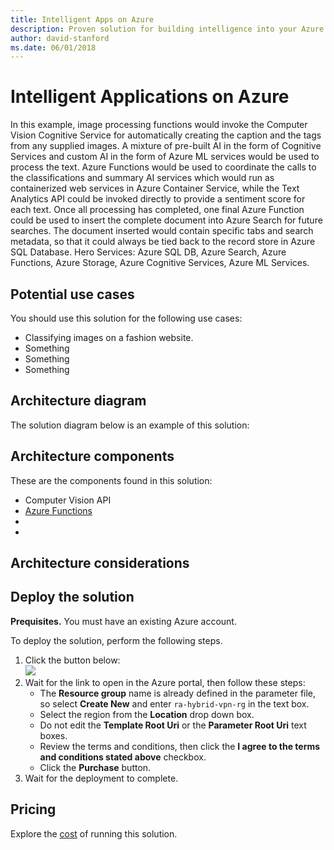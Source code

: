 ```yaml
---
title: Intelligent Apps on Azure
description: Proven solution for building intelligence into your Azure applications.
author: david-stanford
ms.date: 06/01/2018
---
```

# Intelligent Applications on Azure

In this example, image processing functions would invoke the Computer Vision Cognitive Service for automatically creating the caption and the tags from any supplied images. A mixture of pre-built AI in the form of Cognitive Services and custom AI in the form of Azure ML services would be used to process the text. Azure Functions would be used to coordinate the calls to the classifications and summary AI services which would run as containerized web services in Azure Container Service, while the Text Analytics API could be invoked directly to provide a sentiment score for each text.
Once all processing has completed, one final Azure Function could be used to insert the complete document into Azure Search for future searches. The document inserted would contain specific tabs and search metadata, so that it could always be tied back to the record store in Azure SQL Database.
Hero Services: Azure SQL DB, Azure Search, Azure Functions, Azure Storage, Azure Cognitive Services, Azure ML Services.

## Potential use cases

You should use this solution for the following use cases:

* Classifying images on a fashion website.
* Something
* Something
* Something

## Architecture diagram

The solution diagram below is an example of this solution:

## Architecture components

These are the components found in this solution:

* Computer Vision API
* [Azure Functions][functions-docs]
* 
*

## Architecture considerations

## Deploy the solution

**Prequisites.** You must have an existing Azure account.

To deploy the solution, perform the following steps.

1. Click the button below:<br><a href="https://portal.azure.com/#create/Microsoft.Template/uri/https%3A%2F%2Fraw.githubusercontent.com%2Fmspnp%2Freference-architectures%2Fmaster%2Fhybrid-networking%2Fvpn%2Fazuredeploy.json" target="_blank"><img src="http://azuredeploy.net/deploybutton.png"/></a>
2. Wait for the link to open in the Azure portal, then follow these steps: 
   * The **Resource group** name is already defined in the parameter file, so select **Create New** and enter `ra-hybrid-vpn-rg` in the text box.
   * Select the region from the **Location** drop down box.
   * Do not edit the **Template Root Uri** or the **Parameter Root Uri** text boxes.
   * Review the terms and conditions, then click the **I agree to the terms and conditions stated above** checkbox.
   * Click the **Purchase** button.
3. Wait for the deployment to complete.

## Pricing

Explore the [cost][pricing] of running this solution.

<!-- links -->
[pricing]: https://azure.microsoft.com/en-us/pricing/calculator/
[functions-docs]: https://docs.microsoft.com/en-us/azure/azure-functions/

